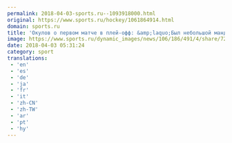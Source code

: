 ```yaml
---
permalink: 2018-04-03-sports.ru--1093918000.html
original: https://www.sports.ru/hockey/1061864914.html
domain: sports.ru
title: 'Окулов о первом матче в плей-офф: &amp;laquo;Был небольшой мандраж, тяжело долго быть без практики&amp;raquo;'
image: https://www.sports.ru/dynamic_images/news/106/186/491/4/share/72e82d.png
date: 2018-04-03 05:31:24
category: sport
translations: 
 - 'en'
 - 'es'
 - 'de'
 - 'ja'
 - 'fr'
 - 'it'
 - 'zh-CN'
 - 'zh-TW'
 - 'ar'
 - 'pt'
 - 'hy'
---
```


